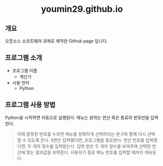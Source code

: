 
<h1 align = "center">
	<br> youmin29.github.io
</h1>


## 개요
오픈소스 소프트웨어 과제로 제작한 Github page 입니다.

## 프로그램 소개
- 프로그램 이름
  - 계산기
- 사용 언어
  - Python

## 프로그램 사용 방법
Python을 시작하면 자동으로 실행된다.
메뉴는 원하는 연산 혹은 종료의 번호만을 입력한다.
> 이때 잘못된 번호를 누르면 메뉴를 정확하게 선택하라는 문구와 함께 다시 선택할 수 있도록 뜬다.
5번은 입력했다면, 프로그램을 종료한다.
연산 번호를 입력했다면, 두 개의 정수를 입력받는다.
입력 받은 두 개의 정수를 보여주며 선택한 연산에 맞는 결과값을 보여준다.
사용자가 종료 메뉴 번호를 입력할 때까지 계속된다.

